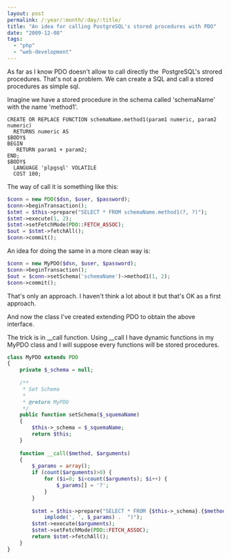 ```yaml
---
layout: post
permalink: /:year/:month/:day/:title/
title: "An idea for calling PostgreSQL's stored procedures with PDO"
date: "2009-12-08"
tags: 
  - "php"
  - "web-development"
---
```


As far as I know PDO doesn't allow to call directly the  PostgreSQL's strored procedures. That's not a problem. We can create a SQL and call a stored procedures as simple sql.

Imagine we have a stored procedure in the schema called 'schemaName' with the name 'method1'.

```postgresql
CREATE OR REPLACE FUNCTION schemaName.method1(param1 numeric, param2 numeric)
  RETURNS numeric AS
$BODY$
BEGIN
   RETURN param1 + param2;
END;
$BODY$
  LANGUAGE 'plpgsql' VOLATILE
  COST 100;
```

The way of call it is something like this:

```php
$conn = new PDO($dsn, $user, $password);
$conn->beginTransaction();
$stmt = $this->prepare("SELECT * FROM schemaName.method1(?, ?)");
$stmt->execute(1, 2);
$stmt->setFetchMode(PDO::FETCH_ASSOC);
$out = $stmt->fetchAll();
$conn->commit();
```

An idea for doing the same in a more clean way is:

```php
$conn = new MyPDO($dsn, $user, $password);
$conn->beginTransaction();
$out = $conn->setSchema('schemaName')->method1(1, 2);
$conn->commit();
```

That's only an approach. I haven't think a lot about it but that's OK as a first approach.

And now the class I've created extending PDO to obtain the above interface.

The trick is in __call function. Using __call I have dynamic functions in my MyPDO class and I will suppose every functions will be stored procedures.

```php
class MyPDO extends PDO
{
    private $_schema = null; 
 
    /**
     * Set Schema
     *
     * @return MyPDO
     */
    public function setSchema($_squemaName)
    {
        $this->_schema = $_squemaName;
        return $this;
    } 
 
    function __call($method, $arguments)
    {
        $_params = array();
        if (count($arguments)>0) {
            for ($i=0; $i<count($arguments); $i++) {
                $_params[] = '?';
            }
        } 
 
        $stmt = $this->prepare("SELECT * FROM {$this->_schema}.{$method}(" .
            implode(', ', $_params) .  ")");
        $stmt->execute($arguments);
        $stmt->setFetchMode(PDO::FETCH_ASSOC);
        return $stmt->fetchAll();
    }
}
```
